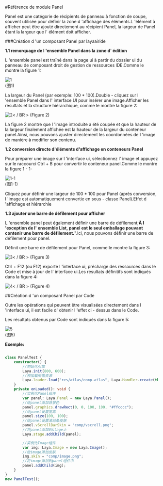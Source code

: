 #Référence de module Panel

Panel est une catégorie de récipients de panneau à fonction de coupe, souvent utilisée pour définir la zone d 'affichage des éléments.L 'élément à afficher peut être ajouté directement au récipient Panel, la largeur de Panel étant la largeur que l' élément doit afficher.

###Création d 'un composant Panel par layaairide

**1.1 remorquage de l 'ensemble Panel dans la zone d' édition**

L 'ensemble panel est traîné dans la page ui à partir du dossier ui du panneau de composant droit de gestion de ressources IDE.Comme le montre la figure 1:

![1](img\1.gif)</br>(图1)


La largeur du Panel (par exemple: 100 * 100).Double - cliquez sur l 'ensemble Panel dans l' interface UI pour insérer une image.Afficher les résultats et la structure hiérarchique, comme le montre la figure 2:

![2](img\2.png)< / BR > (Figure 2)

La figure 2 montre que l 'image introduite a été coupée et que la hauteur de la largeur finalement affichée est la hauteur de la largeur du conteneur panel.Ainsi, nous pouvons ajuster directement les coordonnées de l 'image de manière à modifier son contenu.



**1.2 conversion directe d'éléments d'affichage en conteneurs Panel**

Pour préparer une image sur l 'interface ui, sélectionnez l' image et appuyez sur le raccourci Ctrl + B pour convertir le conteneur panel.Comme le montre la figure 1 - 1:

![1-1](img\1-1.png)</br>(图1-1)


Cliquez pour définir une largeur de 100 * 100 pour Panel (après conversion, l 'image est automatiquement convertie en sous - classe Panel).Effet d 'affichage et hiérarchie

**1.3 ajouter une barre de défilement pour afficher**

L 'ensemble panel peut également définir une barre de défilement;**À l 'exception de l' ensemble List, panel est le seul emballage pouvant contenir une barre de défilement.**".Ici, nous pouvons définir une barre de défilement pour panel.

Définit une barre de défilement pour Panel, comme le montre la figure 3:

![3](img\3.png)< / BR > (Figure 3)

Ctrl + F12 (ou F12) exporte l 'interface ui, précharge des ressources dans le Code et mise à jour de l' interface ui.Les résultats définitifs sont indiqués dans la figure 4:

![4](img\4.gif)< / BR > (Figure 4)



##Création d 'un composant Panel par Code

Outre les opérations qui peuvent être visualisées directement dans l 'interface ui, il est facile d' obtenir l 'effet ci - dessus dans le Code.

Les résultats obtenus par Code sont indiqués dans la figure 5:

![5](img\5.gif)</br>(图5)


**Exemple:**


```typescript

class PanelTest {
    constructor() {
        //初始化引擎
        Laya.init(800, 600);
        //预加载所需资源
        Laya.loader.load("res/atlas/comp.atlas", Laya.Handler.create(this, this.onLoaded));
    }
    private onLoaded(): void {
        //实例化Panel组件
        var panel: Laya.Panel = new Laya.Panel();
        //给panel添加背景色
        panel.graphics.drawRect(0, 0, 100, 100, "#ffcccc");
        //给panel设置宽高
        panel.size(100, 100);
        //给panel设置滚动条皮肤
        panel.vScrollBarSkin = "comp/vscroll.png";
        //将panel添加到stage上
        Laya.stage.addChild(panel);

        //实例化Image组件
        var img: Laya.Image = new Laya.Image();
        //给image添加皮肤
        img.skin = "comp/image.png";
        //将image添加到panel组件中
        panel.addChild(img);
    }
}
new PanelTest();
```


